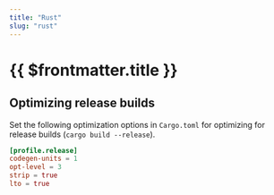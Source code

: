 ```yaml
---
title: "Rust"
slug: "rust"
---
```


# {{ $frontmatter.title }}

## Optimizing release builds

Set the following optimization options in `Cargo.toml` for optimizing for release builds (`cargo build --release`).

```toml
[profile.release]
codegen-units = 1
opt-level = 3
strip = true
lto = true
```
